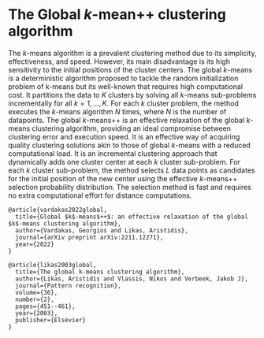 # The Global $k$-mean++ clustering algorithm

The $k$-means algorithm is a prevalent clustering method due to its simplicity, effectiveness, and speed. However, its main disadvantage is its high sensitivity to the initial positions of the cluster centers. The global $k$-means is a deterministic algorithm proposed to tackle the random initialization problem of k-means but its well-known that requires high computational cost. It partitions the data to $K$ clusters by solving all $k$-means sub-problems incrementally for all $k=1,\ldots, K$. For each $k$ cluster problem, the method executes the $k$-means algorithm $N$ times, where $N$ is the number of datapoints. The global $k$-means++ is an effective relaxation of the global $k$-means clustering algorithm, providing an ideal compromise between clustering error and execution speed. It is an effective way of acquiring quality clustering solutions akin to those of global $k$-means with a reduced computational load. It is an incremental clustering approach that dynamically adds one cluster center at each $k$ cluster sub-problem. For each $k$ cluster sub-problem, the method selects $L$ data points as candidates for the initial position of the new center using the effective $k$-means++ selection probability distribution. The selection method is fast and requires no extra computational effort for distance computations.

```
@article{vardakas2022global,
  title={Global $k$-means$++$: an effective relaxation of the global $k$-means clustering algorithm},
  author={Vardakas, Georgios and Likas, Aristidis},
  journal={arXiv preprint arXiv:2211.12271},
  year={2022}
}

@article{likas2003global,
  title={The global k-means clustering algorithm},
  author={Likas, Aristidis and Vlassis, Nikos and Verbeek, Jakob J},
  journal={Pattern recognition},
  volume={36},
  number={2},
  pages={451--461},
  year={2003},
  publisher={Elsevier}
}
```
